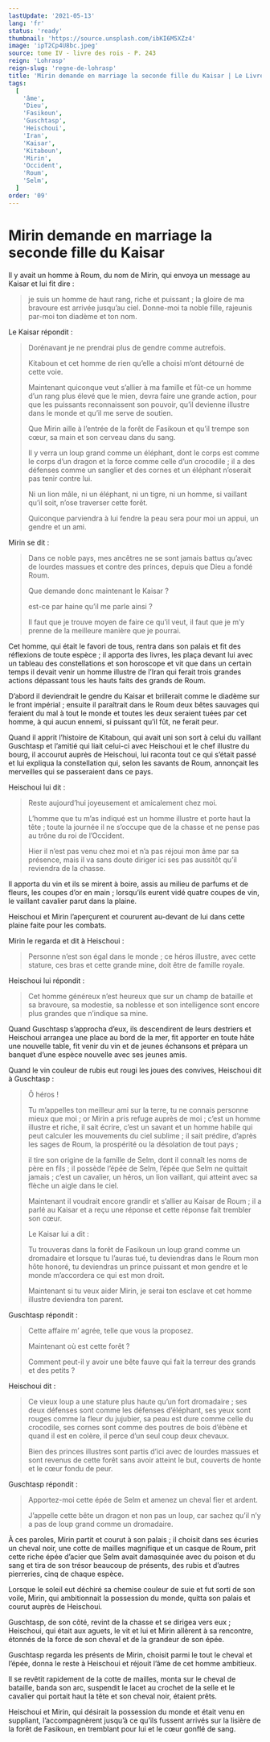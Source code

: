 ```yaml
---
lastUpdate: '2021-05-13'
lang: 'fr'
status: 'ready'
thumbnail: 'https://source.unsplash.com/ibKI6M5XZz4'
image: 'ipT2Cp4U8bc.jpeg'
source: tome IV - livre des rois - P. 243
reign: 'Lohrasp'
reign-slug: 'regne-de-lohrasp'
title: 'Mirin demande en marriage la seconde fille du Kaisar | Le Livre des Rois | Shâhnâmeh'
tags:
  [
    'âme',
    'Dieu',
    'Fasikoun',
    'Guschtasp',
    'Heischoui',
    'Iran',
    'Kaisar',
    'Kitaboun',
    'Mirin',
    'Occident',
    'Roum',
    'Selm',
  ]
order: '09'
---
```


<!-- LTeX: language=fr -->

# Mirin demande en marriage la seconde fille du Kaisar

Il y avait un homme à Roum, du nom de Mirin, qui envoya un message au Kaisar et lui fit dire :

> je suis un homme de haut rang, riche et puissant ; la gloire de ma bravoure est arrivée jusqu’au ciel.
> Donne-moi ta noble fille, rajeunis par-moi ton diadème et ton nom.

Le Kaisar répondit :

> Dorénavant je ne prendrai plus de gendre comme autrefois.
>
> Kitaboun et cet homme de rien qu’elle a choisi m’ont détourné de cette voie.
>
> Maintenant quiconque veut s’allier à ma famille et fût-ce un homme d’un rang plus élevé que le mien, devra faire une grande action, pour que les puissants reconnaissent son pouvoir, qu’il devienne illustre dans le monde et qu’il me serve de soutien.
>
> Que Mirin aille à l’entrée de la forêt de Fasikoun et qu’il trempe son cœur, sa main et son cerveau dans du sang.
>
> Il y verra un loup grand comme un éléphant, dont le corps est comme le corps d’un dragon et la force comme celle d’un crocodile ; il a des défenses comme un sanglier et des cornes et un éléphant n’oserait pas tenir contre lui.
>
> Ni un lion mâle, ni un éléphant, ni un tigre, ni un homme, si vaillant qu’il soit, n’ose traverser cette forêt.
>
> Quiconque parviendra à lui fendre la peau sera pour moi un appui, un gendre et un ami.

Mirin se dit :

> Dans ce noble pays, mes ancêtres ne se sont jamais battus qu’avec de lourdes massues et contre des princes, depuis que Dieu a fondé Roum.
>
> Que demande donc maintenant le Kaisar ?
>
> est-ce par haine qu’il me parle ainsi ?
>
> Il faut que je trouve moyen de faire ce qu’il veut, il faut que je m’y prenne de la meilleure manière que je pourrai.

Cet homme, qui était le favori de tous, rentra dans son palais et fit des réflexions de toute espèce ; il apporta des livres, les plaça devant lui avec un tableau des constellations et son horoscope et vit que dans un certain temps il devait venir un homme illustre de l’Iran qui ferait trois grandes actions dépassant tous les hauts faits des grands de Roum.

D’abord il deviendrait le gendre du Kaisar et brillerait comme le diadème sur le front impérial ; ensuite il paraîtrait dans le Roum deux bêtes sauvages qui feraient du mal à tout le monde et toutes les deux seraient tuées par cet homme, à qui aucun ennemi, si puissant qu’il fût, ne ferait peur.

Quand il apprit l’histoire de Kitaboun, qui avait uni son sort à celui du vaillant Guschtasp et l’amitié qui liait celui-ci avec Heischoui et le chef illustre du bourg, il accourut auprès de Heischoui, lui raconta tout ce qui s’était passé et lui expliqua la constellation qui, selon les savants de Roum, annonçait les merveilles qui se passeraient dans ce pays.

Heischoui lui dit :

> Reste aujourd’hui joyeusement et amicalement chez moi.
>
> L’homme que tu m’as indiqué est un homme illustre et porte haut la tête ; toute la journée il ne s’occupe que de la chasse et ne pense pas au trône du roi de l’Occident.
>
> Hier il n’est pas venu chez moi et n’a pas réjoui mon âme par sa présence, mais il va sans doute diriger ici ses pas aussitôt qu’il reviendra de la chasse.

Il apporta du vin et ils se mirent à boire, assis au milieu de parfums et de fleurs, les coupes d’or en main ; lorsqu’ils eurent vidé quatre coupes de vin, le vaillant cavalier parut dans la plaine.

Heischoui et Mirin l’aperçurent et coururent au-devant de lui dans cette plaine faite pour les combats.

Mirin le regarda et dit à Heischoui :

> Personne n’est son égal dans le monde ; ce héros illustre, avec cette stature, ces bras et cette grande mine, doit être de famille royale.

Heischoui lui répondit :

> Cet homme généreux n’est heureux que sur un champ de bataille et sa bravoure, sa modestie, sa noblesse et son intelligence sont encore plus grandes que n’indique sa mine.

Quand Guschtasp s’approcha d’eux, ils descendirent de leurs destriers et Heischoui arrangea une place au bord de la mer, fit apporter en toute hâte une nouvelle table, fit venir du vin et de jeunes échansons et prépara un banquet d’une espèce nouvelle avec ses jeunes amis.

Quand le vin couleur de rubis eut rougi les joues des convives, Heischoui dit à Guschtasp :

> Ô héros !
>
> Tu m’appelles ton meilleur ami sur la terre, tu ne connais personne mieux que moi ; or Mirin a pris refuge auprès de moi ; c’est un homme illustre et riche, il sait écrire, c’est un savant et un homme habile qui peut calculer les mouvements du ciel sublime ; il sait prédire, d’après les sages de Roum, la prospérité ou la désolation de tout pays ;
>
> il tire son origine de la famille de Selm, dont il connaît les noms de père en fils ; il possède l’épée de Selm, l’épée que Selm ne quittait jamais ; c’est un cavalier, un héros, un lion vaillant, qui atteint avec sa flèche un aigle dans le ciel.
>
> Maintenant il voudrait encore grandir et s’allier au Kaisar de Roum ; il a parlé au Kaisar et a reçu une réponse et cette réponse fait trembler son cœur.
>
> Le Kaisar lui a dit :
>
> Tu trouveras dans la forêt de Fasikoun un loup grand comme un dromadaire et lorsque tu l’auras tué, tu deviendras dans le Roum mon hôte honoré, tu deviendras un prince puissant et mon gendre et le monde m’accordera ce qui est mon droit.
>
> Maintenant si tu veux aider Mirin, je serai ton esclave et cet homme illustre deviendra ton parent.

Guschtasp répondit :

> Cette affaire m’ agrée, telle que vous la proposez.
>
> Maintenant où est cette forêt ?
>
> Comment peut-il y avoir une bête fauve qui fait la terreur des grands et des petits ?

Heischoui dit :

> Ce vieux loup a une stature plus haute qu’un fort dromadaire ; ses deux défenses sont comme les défenses d’éléphant, ses yeux sont rouges comme la fleur du jujubier, sa peau est dure comme celle du crocodile, ses cornes sont comme des poutres de bois d’ébène et quand il est en colère, il perce d’un seul coup deux chevaux.
>
> Bien des princes illustres sont partis d’ici avec de lourdes massues et sont revenus de cette forêt sans avoir atteint le but, couverts de honte et le cœur fondu de peur.

Guschtasp répondit :

> Apportez-moi cette épée de Selm et amenez un cheval fier et ardent.
>
> J’appelle cette bête un dragon et non pas un loup, car sachez qu’il n’y a pas de loup grand comme un dromadaire.

À ces paroles, Mirin partit et courut à son palais ; il choisit dans ses écuries un cheval noir, une cotte de mailles magnifique et un casque de Roum, prit cette riche épée d’acier que Selm avait damasquinée avec du poison et du sang et tira de son trésor beaucoup de présents, des rubis et d’autres pierreries, cinq de chaque espèce.

Lorsque le soleil eut déchiré sa chemise couleur de suie et fut sorti de son voile, Mirin, qui ambitionnait la possession du monde, quitta son palais et courut auprès de Heischoui.

Guschtasp, de son côté, revint de la chasse et se dirigea vers eux ; Heischoui, qui était aux aguets, le vit et lui et Mirin allèrent à sa rencontre, étonnés de la force de son cheval et de la grandeur de son épée.

Guschtasp regarda les présents de Mirin, choisit parmi le tout le cheval et l’épée, donna le reste à Heischoui et réjouit l’âme de cet homme ambitieux.

Il se revêtit rapidement de la cotte de mailles, monta sur le cheval de bataille, banda son arc, suspendit le lacet au crochet de la selle et le cavalier qui portait haut la tête et son cheval noir, étaient prêts.

Heischoui et Mirin, qui désirait la possession du monde et était venu en suppliant, l’accompagnèrent jusqu’à ce qu’ils fussent arrivés sur la lisière de la forêt de Fasikoun, en tremblant pour lui et le cœur gonflé de sang.
